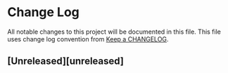 # Change Log
All notable changes to this project will be documented in this file.
This file uses change log convention from [Keep a CHANGELOG](http://keepachangelog.com).

## [Unreleased][unreleased]


[CHANGELOG.md]: CHANGELOG.md
[CONTRIBUTING.md]: CONTRIBUTING.md
[LICENCE]: LICENCE.md
[README.md]: README.md
